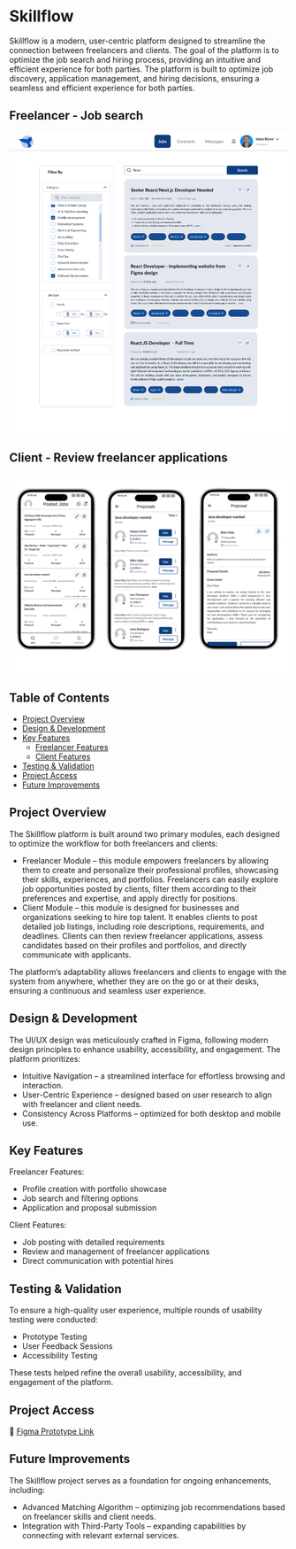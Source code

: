 # Skillflow

Skillflow is a modern, user-centric platform designed to streamline the connection between freelancers and clients. The goal of the platform is to optimize the job search and hiring process, providing an intuitive and efficient experience for both parties. The platform is built to optimize job discovery, application management, and hiring decisions, ensuring a seamless and efficient experience for both parties.



## Freelancer - Job search
![Freelancer](https://raw.githubusercontent.com/nejrariizviic/Skillflow/refs/heads/main/Uploads/Search-freelancer.png)


## Client - Review freelancer applications
![Client](https://raw.githubusercontent.com/nejrariizviic/Skillflow/refs/heads/main/Uploads/client.png)


## Table of Contents
- [ Project Overview](#-project-overview)
- [ Design & Development](#-design--development)
- [ Key Features](#-key-features)
   - [Freelancer Features](#freelancer-features)
   - [Client Features](#client-features)
- [ Testing & Validation](#-testing--validation)
- [ Project Access](#-project-access)
- [ Future Improvements](#-future-improvements)

   
##  Project Overview
The Skillflow platform is built around two primary modules, each designed to optimize the workflow for both freelancers and clients:

- Freelancer Module – this module empowers freelancers by allowing them to create and personalize their professional profiles, showcasing their skills, experiences, and portfolios. Freelancers can easily explore job opportunities posted by clients, filter them according to their preferences and expertise, and apply directly for positions.
- Client Module – this module is designed for businesses and organizations seeking to hire top talent. It enables clients to post detailed job listings, including role descriptions, requirements, and deadlines. Clients can then review freelancer applications, assess candidates based on their profiles and portfolios, and directly communicate with applicants.

The platform’s adaptability allows freelancers and clients to engage with the system from anywhere, whether they are on the go or at their desks, ensuring a continuous and seamless user experience.

##  Design & Development
The UI/UX design was meticulously crafted in Figma, following modern design principles to enhance usability, accessibility, and engagement. The platform prioritizes:

- Intuitive Navigation – a streamlined interface for effortless browsing and interaction.
- User-Centric Experience – designed based on user research to align with freelancer and client needs.
- Consistency Across Platforms – optimized for both desktop and mobile use.

##  Key Features
Freelancer Features:
- Profile creation with portfolio showcase
- Job search and filtering options
- Application and proposal submission


Client Features:

- Job posting with detailed requirements
- Review and management of freelancer applications
- Direct communication with potential hires

## Testing & Validation
To ensure a high-quality user experience, multiple rounds of usability testing were conducted:

- Prototype Testing 
- User Feedback Sessions
- Accessibility Testing

These tests helped refine the overall usability, accessibility, and engagement of the platform.


##  Project Access
🔗 [Figma Prototype Link](https://www.figma.com/design/y8N4sbkyAzS0g3cHJYOabg/Skillflow?node-id=8-529&t=pCg1nrv0WYdYsk5H-1)


##  Future Improvements
The Skillflow project serves as a foundation for ongoing enhancements, including:
- Advanced Matching Algorithm – optimizing job recommendations based on freelancer skills and client needs.
- Integration with Third-Party Tools – expanding capabilities by connecting with relevant external services.

